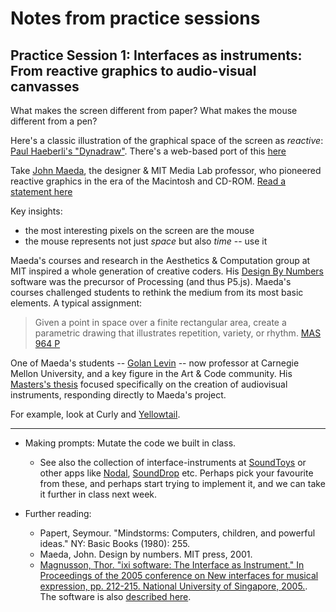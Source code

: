 # Notes from practice sessions

## Practice Session 1: Interfaces as instruments: From reactive graphics to audio-visual canvasses

What makes the screen different from paper? What makes the mouse different from a pen?

Here's a classic illustration of the graphical space of the screen as *reactive*: [Paul Haeberli's "Dynadraw"](http://www.graficaobscura.com/dyna/). There's a web-based port of this [here](http://www.rogerandwendy.com/roger/dynadraw/)

Take [John Maeda](https://en.wikipedia.org/wiki/John_Maeda), the designer & MIT Media Lab professor, who pioneered reactive graphics in the era of the Macintosh and CD-ROM. [Read a statement here](reading/JohnMaedaDigitalDesignTheory.pdf)

Key insights:

- the most interesting pixels on the screen are the mouse
- the mouse represents not just *space* but also *time* -- use it

Maeda's courses and research in the Aesthetics & Computation group at MIT inspired a whole generation of creative coders. His [Design By Numbers](https://en.wikipedia.org/wiki/Design_By_Numbers) software was the precursor of Processing (and thus P5.js). Maeda's courses challenged students to rethink the medium from its most basic elements. A typical assignment:

> Given a point in space over a finite rectangular area, create a parametric drawing that illustrates repetition, variety, or rhythm. [MAS 964 P](https://acg.media.mit.edu/courses/mas964/presentation/panels.html)

One of Maeda's students -- [Golan Levin](http://www.flong.com) -- now professor at Carnegie Mellon University, and a key figure in the Art & Code community. His [Masters's thesis](http://www.flong.com/texts/publications/thesis/) focused specifically on the creation of audiovisual instruments, responding directly to Maeda's project. 

For example, look at Curly and [Yellowtail](http://www.flong.com/texts/reports/report_yellowtail/).

---

<!--

Scripts from last year:

<p class="codepen" data-height="300" data-theme-id="18447" data-default-tab="js,result" data-user="grrrwaaa" data-slug-hash="qBWgeaZ" data-preview="true" style="height: 300px; box-sizing: border-box; display: flex; align-items: center; justify-content: center; border: 2px solid; margin: 1em 0; padding: 1em;" data-pen-title="week 2">
<span>See the Pen <a href="https://codepen.io/grrrwaaa/pen/qBWgeaZ">
week 2</a> by Graham (<a href="https://codepen.io/grrrwaaa">@grrrwaaa</a>)
on <a href="https://codepen.io">CodePen</a>.</span>
</p>

<p class="codepen" data-height="300" data-theme-id="18447" data-default-tab="js,result" data-user="grrrwaaa" data-slug-hash="VwZqazN" data-preview="true" style="height: 300px; box-sizing: border-box; display: flex; align-items: center; justify-content: center; border: 2px solid; margin: 1em 0; padding: 1em;" data-pen-title="Yellowtail">
<span>See the Pen <a href="https://codepen.io/grrrwaaa/pen/VwZqazN">
Yellowtail</a> by Graham (<a href="https://codepen.io/grrrwaaa">@grrrwaaa</a>)
on <a href="https://codepen.io">CodePen</a>.</span>
</p>

<p class="codepen" data-height="300" data-theme-id="18447" data-default-tab="js,result" data-user="grrrwaaa" data-slug-hash="wvwQOPm" data-preview="true" style="height: 300px; box-sizing: border-box; display: flex; align-items: center; justify-content: center; border: 2px solid; margin: 1em 0; padding: 1em;" data-pen-title="dynadraw">
<span>See the Pen <a href="https://codepen.io/grrrwaaa/pen/wvwQOPm">
dynadraw</a> by Graham (<a href="https://codepen.io/grrrwaaa">@grrrwaaa</a>)
on <a href="https://codepen.io">CodePen</a>.</span>
</p>

<p class="codepen" data-height="300" data-theme-id="18447" data-default-tab="js,result" data-user="grrrwaaa" data-slug-hash="gOYQyrd" data-preview="true" style="height: 300px; box-sizing: border-box; display: flex; align-items: center; justify-content: center; border: 2px solid; margin: 1em 0; padding: 1em;" data-pen-title="dynadraw - with gl-matrix">
<span>See the Pen <a href="https://codepen.io/grrrwaaa/pen/gOYQyrd">
dynadraw - with gl-matrix</a> by Graham (<a href="https://codepen.io/grrrwaaa">@grrrwaaa</a>)
on <a href="https://codepen.io">CodePen</a>.</span>
</p>

-->

- Making prompts: Mutate the code we built in class. 
  - See also the collection of interface-instruments at [SoundToys](http://www.soundtoys.net) or other apps like [Nodal](http://nodalmusic.com), [SoundDrop](https://www.youtube.com/watch?v=63FyqOMpORI) etc. Perhaps pick your favourite from these, and perhaps start trying to implement it, and we can take it further in class next week.
  
- Further reading: 
  - Papert, Seymour. "Mindstorms: Computers, children, and powerful ideas." NY: Basic Books (1980): 255.
  - Maeda, John. Design by numbers. MIT press, 2001.
  - [Magnusson, Thor. "ixi software: The Interface as Instrument." In Proceedings of the 2005 conference on New interfaces for musical expression, pp. 212-215. National University of Singapore, 2005.](https://www.nime.org/proceedings/2005/nime2005_212.pdf). The software is also [described here](http://www.ixi-audio.net/content/software.html).
		